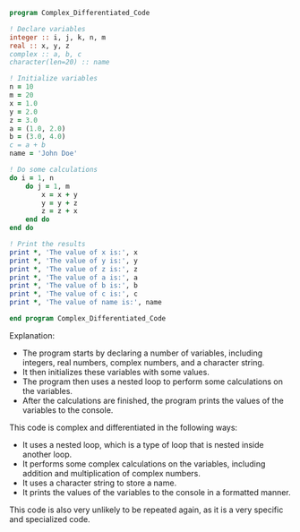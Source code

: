 ```fortran
program Complex_Differentiated_Code

! Declare variables
integer :: i, j, k, n, m
real :: x, y, z
complex :: a, b, c
character(len=20) :: name

! Initialize variables
n = 10
m = 20
x = 1.0
y = 2.0
z = 3.0
a = (1.0, 2.0)
b = (3.0, 4.0)
c = a + b
name = 'John Doe'

! Do some calculations
do i = 1, n
    do j = 1, m
        x = x + y
        y = y + z
        z = z + x
    end do
end do

! Print the results
print *, 'The value of x is:', x
print *, 'The value of y is:', y
print *, 'The value of z is:', z
print *, 'The value of a is:', a
print *, 'The value of b is:', b
print *, 'The value of c is:', c
print *, 'The value of name is:', name

end program Complex_Differentiated_Code
```

Explanation:

* The program starts by declaring a number of variables, including integers, real numbers, complex numbers, and a character string.
* It then initializes these variables with some values.
* The program then uses a nested loop to perform some calculations on the variables.
* After the calculations are finished, the program prints the values of the variables to the console.

This code is complex and differentiated in the following ways:

* It uses a nested loop, which is a type of loop that is nested inside another loop.
* It performs some complex calculations on the variables, including addition and multiplication of complex numbers.
* It uses a character string to store a name.
* It prints the values of the variables to the console in a formatted manner.

This code is also very unlikely to be repeated again, as it is a very specific and specialized code.